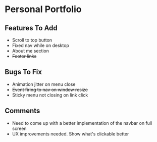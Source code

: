 # Personal Portfolio

## Features To Add

- Scroll to top button
- Fixed nav while on desktop
- About me section
- ~~Footer links~~

## Bugs To Fix

- Animation jitter on menu close
- ~~Event firing to nav on window resize~~
- Sticky menu not closing on link click

## Comments

- Need to come up with a better implementation of the navbar on full screen
- UX improvements needed. Show what's clickable better
